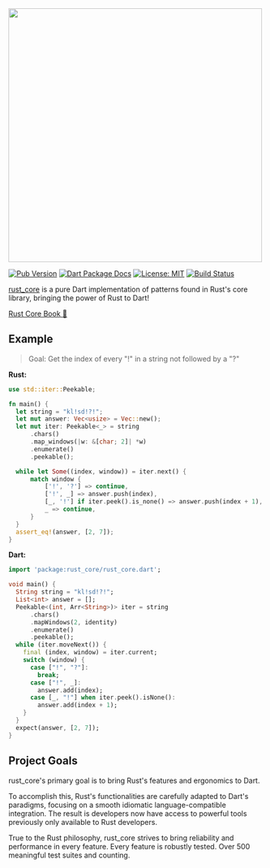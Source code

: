 <img src="https://raw.githubusercontent.com/mcmah309/rust_core/master/.github/DR.png" width="500px">

[![Pub Version](https://img.shields.io/pub/v/rust_core.svg)](https://pub.dev/packages/rust_core)
[![Dart Package Docs](https://img.shields.io/badge/documentation-pub.dev-blue.svg)](https://pub.dev/documentation/rust_core/latest/)
[![License: MIT](https://img.shields.io/badge/license-MIT-purple.svg)](https://opensource.org/licenses/MIT)
[![Build Status](https://github.com/mcmah309/rust_core/actions/workflows/test.yml/badge.svg)](https://github.com/mcmah309/rust_core/actions)

[rust_core](https://github.com/mcmah309/rust_core) is a pure Dart implementation of patterns found in Rust's core library, bringing the power of Rust to Dart!

[Rust Core Book 📖](https://mcmah309.github.io/rust_core)

## Example
> Goal: Get the index of every "!" in a string not followed by a "?"

**Rust:**
```rust
use std::iter::Peekable;

fn main() {
  let string = "kl!sd!?!";
  let mut answer: Vec<usize> = Vec::new();
  let mut iter: Peekable<_> = string
      .chars()
      .map_windows(|w: &[char; 2]| *w)
      .enumerate()
      .peekable();

  while let Some((index, window)) = iter.next() {
      match window {
          ['!', '?'] => continue,
          ['!', _] => answer.push(index),
          [_, '!'] if iter.peek().is_none() => answer.push(index + 1),
          _ => continue,
      }
  }
  assert_eq!(answer, [2, 7]);
}
```
**Dart:**
```dart
import 'package:rust_core/rust_core.dart';

void main() {
  String string = "kl!sd!?!";
  List<int> answer = [];
  Peekable<(int, Arr<String>)> iter = string
      .chars()
      .mapWindows(2, identity)
      .enumerate()
      .peekable();
  while (iter.moveNext()) {
    final (index, window) = iter.current;
    switch (window) {
      case ["!", "?"]:
        break;
      case ["!", _]:
        answer.add(index);
      case [_, "!"] when iter.peek().isNone():
        answer.add(index + 1);
    }
  }
  expect(answer, [2, 7]);
}
```

## Project Goals
rust_core's primary goal is to bring Rust's features and ergonomics to Dart.

To accomplish this, Rust's functionalities are carefully adapted to Dart's paradigms, focusing on a smooth idiomatic language-compatible integration.
The result is developers now have access to powerful tools previously only available to Rust developers.

True to the Rust philosophy, rust_core strives to bring reliability and performance in every feature. Every feature is robustly tested. Over 500 meaningful test suites and counting.